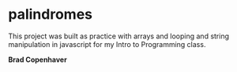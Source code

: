 # palindromes

This project was built as practice with arrays and looping and string manipulation in javascript for my Intro to Programming class.

**Brad Copenhaver**
